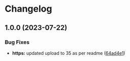 # Changelog

## 1.0.0 (2023-07-22)


### Bug Fixes

* **https:** updated upload to 35 as per readme ([64ad4e1](https://github.com/Easen/openspeedtest-docker/commit/64ad4e11ae605c9237c25b7e405ada92215b7304))
